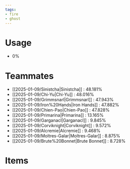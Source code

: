 ```yaml
---
tags:
- fire
- ghost
---
```

# Usage
- 0%
# Teammates
- [[2025-01-09/Sinistcha|Sinistcha]] : 48.181%
- [[2025-01-09/Chi-Yu|Chi-Yu]] : 48.016%
- [[2025-01-09/Grimmsnarl|Grimmsnarl]] : 47.943%
- [[2025-01-09/Iron%20Hands|Iron Hands]] : 47.882%
- [[2025-01-09/Chien-Pao|Chien-Pao]] : 47.828%
- [[2025-01-09/Primarina|Primarina]] : 13.165%
- [[2025-01-09/Garganacl|Garganacl]] : 9.845%
- [[2025-01-09/Corviknight|Corviknight]] : 9.572%
- [[2025-01-09/Alcremie|Alcremie]] : 9.468%
- [[2025-01-09/Moltres-Galar|Moltres-Galar]] : 8.875%
- [[2025-01-09/Brute%20Bonnet|Brute Bonnet]] : 8.728%
# Items